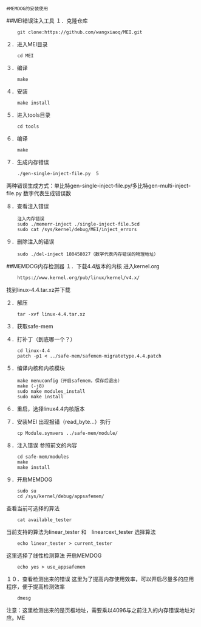 	#MEMDOG的安装使用
##MEI错误注入工具
１．克隆仓库

		git clone:https://github.com/wangxiaoq/MEI.git
２．进入MEI目录
		
        cd MEI
３．编译

		make
４．安装

		make install
５．进入tools目录

		cd tools
６．编译

		make
７．生成内存错误
		
        ./gen-single-inject-file.py  5
两种错误生成方式：单比特gen-single-inject-file.py/多比特gen-multi-inject-file.py
数字代表生成错误数

８．查看注入错误

		注入内存错误
        sudo ./memerr-inject ./single-inject-file.5cd
        sudo cat /sys/kernel/debug/MEI/inject_errors
        
９．删除注入的错误

		sudo ./del-inject 180458027（数字代表内存错误的物理地址）
        
##MEMDOG内存检测器
１．下载4.4版本的内核
进入kernel.org
		
        https://www.kernel.org/pub/linux/kernel/v4.x/
找到linux-4.4.tar.xz并下载

２．解压
		
        tar -xvf linux-4.4.tar.xz
３．获取safe-mem

４．打补丁（到底哪一个？）
		
        cd linux-4.4
        patch -p1 < ../safe-mem/safemem-migratetype.4.4.patch
５．编译内核和内核模块

		make menuconfig（开启safemem，保存后退出）
        make (-j8)
        sudo make modules_install
        sudo make install
６．重启，选择linux4.4内核版本

７．安装MEI
		出现报错（read_byte...）执行
		
        cp Module.symvers ../safe-mem/module/
８．注入错误
参照前文的内容

		cd safe-mem/modules
        make 
        make install

９．开启MEMDOG
		
        sudo su
		cd /sys/kernel/debug/appsafemem/
        
查看当前可选择的算法
		
        cat available_tester
当前支持的算法为linear_tester  和　linearcext_tester
选择算法

		echo linear_tester > current_tester
这里选择了线性检测算法
开启MEMDOG

		echo yes > use_appsafemem
        
１０．查看检测出来的错误
这里为了提高内存使用效率，可以开启尽量多的应用程序，便于提高检测效率

		dmesg
注意：这里检测出来的是页框地址，需要乘以4096与之前注入的内存错误地址对应。ME
